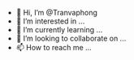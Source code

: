 - 👋 Hi, I’m @Tranvaphong
- 👀 I’m interested in ...
- 🌱 I’m currently learning ...
- 💞️ I’m looking to collaborate on ...
- 📫 How to reach me ...

<!---
Tranvaphong/Tranvaphong is a ✨ special ✨ repository because its `README.md` (this file) appears on your GitHub profile.
You can click the Preview link to take a look at your changes.
--->

